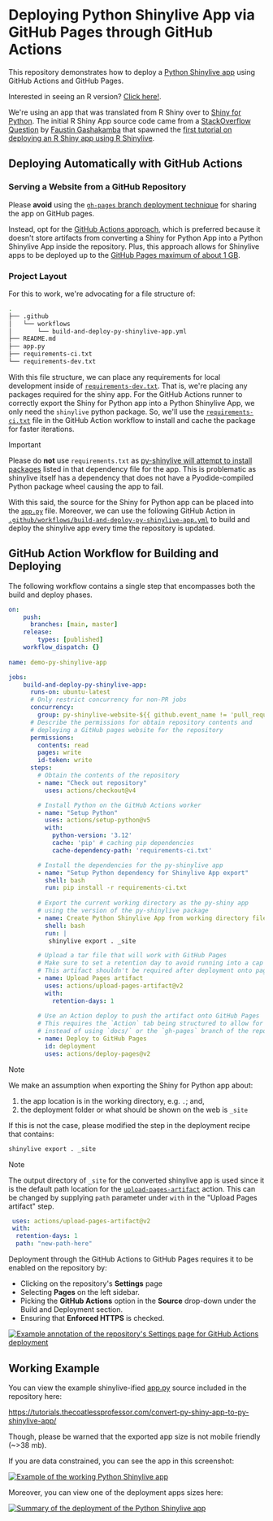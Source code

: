 # Deploying Python Shinylive App via GitHub Pages through GitHub Actions

This repository demonstrates how to deploy a [Python Shinylive app](https://shiny.posit.co/py/docs/shinylive.html) using GitHub Actions and GitHub Pages.

Interested in seeing an R version? [Click here!](https://github.com/coatless-tutorials/convert-shiny-app-r-shinylive).

We're using an app that was translated from R Shiny over to [Shiny for Python](https://shiny.posit.co/py/). The initial R Shiny App source code came from a [StackOverflow Question](https://stackoverflow.com/questions/78160039/using-shinylive-to-allow-deployment-of-r-shiny-apps-from-a-static-webserver-yiel) by [Faustin Gashakamba](https://stackoverflow.com/users/5618354/faustin-gashakamba) that spawned the [first tutorial on deploying an R Shiny app using R Shinylive](https://github.com/coatless-tutorials/convert-shiny-app-r-shinylive). 

## Deploying Automatically with GitHub Actions

### Serving a Website from a GitHub Repository

Please **avoid** using the [`gh-pages` branch deployment technique](https://docs.github.com/en/pages/getting-started-with-github-pages/configuring-a-publishing-source-for-your-github-pages-site#publishing-from-a-branch) for sharing the app on GitHub pages. 

Instead, opt for the [GitHub Actions approach](https://docs.github.com/en/pages/getting-started-with-github-pages/configuring-a-publishing-source-for-your-github-pages-site#publishing-with-a-custom-github-actions-workflow), which is preferred because it doesn't store artifacts from converting a Shiny for Python App into a Python Shinylive App inside the repository. Plus, this approach allows for Shinylive apps to be deployed up to the [GitHub Pages maximum of about 1 GB](https://docs.github.com/en/pages/getting-started-with-github-pages/about-github-pages#usage-limits). 

### Project Layout

For this to work, we're advocating for a file structure of: 

```sh
.
├── .github
│   └── workflows
│       └── build-and-deploy-py-shinylive-app.yml
├── README.md
├── app.py
├── requirements-ci.txt
└── requirements-dev.txt
```

With this file structure, we can place any requirements for local development inside of [`requirements-dev.txt`](requirements-dev.txt). That is, we're placing any packages required for the shiny app. For the GitHub Actions runner to correctly export the Shiny for Python app into a Python Shinylive App, we only need the `shinylive` python package. So, we'll use the [`requirements-ci.txt`](requirements-ci.txt) file in the GitHub Action workflow to install and cache the package for faster iterations.

> [!IMPORTANT]
>
> Please do **not** use `requirements.txt` as
> [py-shinylive will attempt to install packages](https://github.com/posit-dev/py-shinylive/issues/17)
> listed in that dependency file for the app. This is problematic as shinylive itself has a dependency
> that does not have a Pyodide-compiled Python package wheel causing the app to fail.

With this said, the source for the Shiny for Python app can be placed into the [`app.py`](app.py) file.  Moreover, we can use the following GitHub Action in [`.github/workflows/build-and-deploy-py-shinylive-app.yml`](.github/workflows/build-and-deploy-py-shinylive-app.yml) to build and deploy the shinylive app every time the repository is updated.

## GitHub Action Workflow for Building and Deploying

The following workflow contains a single step that encompasses both the build and deploy phases.

```yaml
on:
    push:
      branches: [main, master]
    release:
        types: [published]
    workflow_dispatch: {}
   
name: demo-py-shinylive-app

jobs:
    build-and-deploy-py-shinylive-app:
      runs-on: ubuntu-latest
      # Only restrict concurrency for non-PR jobs
      concurrency:
        group: py-shinylive-website-${{ github.event_name != 'pull_request' || github.run_id }}
      # Describe the permissions for obtain repository contents and 
      # deploying a GitHub pages website for the repository
      permissions:
        contents: read
        pages: write
        id-token: write
      steps:
        # Obtain the contents of the repository
        - name: "Check out repository"
          uses: actions/checkout@v4

        # Install Python on the GitHub Actions worker
        - name: "Setup Python"
          uses: actions/setup-python@v5
          with:
            python-version: '3.12'
            cache: 'pip' # caching pip dependencies
            cache-dependency-path: 'requirements-ci.txt'

        # Install the dependencies for the py-shinylive app
        - name: "Setup Python dependency for Shinylive App export"
          shell: bash
          run: pip install -r requirements-ci.txt
  
        # Export the current working directory as the py-shiny app
        # using the version of the py-shinylive package
        - name: Create Python Shinylive App from working directory files
          shell: bash
          run: |
           shinylive export . _site

        # Upload a tar file that will work with GitHub Pages
        # Make sure to set a retention day to avoid running into a cap
        # This artifact shouldn't be required after deployment onto pages was a success.
        - name: Upload Pages artifact
          uses: actions/upload-pages-artifact@v2
          with: 
            retention-days: 1
        
        # Use an Action deploy to push the artifact onto GitHub Pages
        # This requires the `Action` tab being structured to allow for deployment
        # instead of using `docs/` or the `gh-pages` branch of the repository
        - name: Deploy to GitHub Pages
          id: deployment
          uses: actions/deploy-pages@v2
```

> [!NOTE]
>
> We make an assumption when exporting the Shiny for Python app about:
>
> 1. the app location is in the working directory, e.g. `.`; and,
> 2. the deployment folder or what should be shown on the web is `_site`
> 
> If this is not the case, please modified the step in the deployment recipe
> that contains: 
>
> ```sh
> shinylive export . _site
> ```
>

> [!NOTE]
>
> The output directory of `_site` for the converted shinylive app
> is used since it is the default path location for the
> [`upload-pages-artifact`](https://github.com/actions/upload-pages-artifact)
> action. This can be changed by supplying `path` parameter under `with` in the
> "Upload Pages artifact" step.
>
> ```yaml
>  uses: actions/upload-pages-artifact@v2
>  with: 
>   retention-days: 1
>   path: "new-path-here"
> ```

Deployment through the GitHub Actions to GitHub Pages requires it to be enabled on the repository by:

- Clicking on the repository's **Settings** page
- Selecting **Pages** on the left sidebar.
- Picking the **GitHub Actions** option in the **Source** drop-down under the Build and Deployment section.
- Ensuring that **Enforced HTTPS** is checked. 

[![Example annotation of the repository's Settings page for GitHub Actions deployment][1]][1]

## Working Example

You can view the example shinylive-ified [app.py](app.py) source included in the repository here:

<https://tutorials.thecoatlessprofessor.com/convert-py-shiny-app-to-py-shinylive-app/>

Though, please be warned that the exported app size is not mobile friendly (~>38 mb).

If you are data constrained, you can see the app in this screenshot: 

[![Example of the working Python Shinylive app][2]][2]

Moreover, you can view one of the deployment apps sizes here: 

[![Summary of the deployment of the Python Shinylive app][3]][3]


  [1]: https://i.imgur.com/xouALeM.png
  [2]: https://i.imgur.com/krmVxIF.png
  [3]: https://i.imgur.com/lGkZNeM.png
